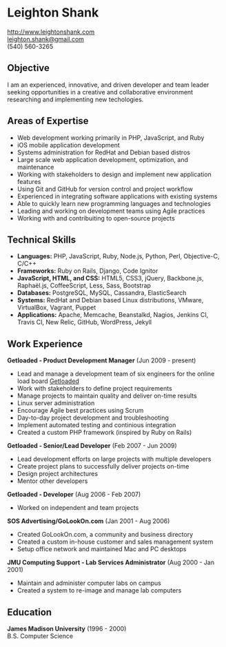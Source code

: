 Leighton Shank
==============
http://www.leightonshank.com  
leighton.shank@gmail.com  
(540) 560-3265

Objective
---------
I am an experienced, innovative, and driven developer and team leader
seeking opportunities in a creative and collaborative environment
researching and implementing new techologies.

Areas of Expertise
------------------
- Web development working primarily in PHP, JavaScript, and Ruby
- iOS mobile application development
- Systems administration for RedHat and Debian based distros
- Large scale web application development, optimization, and maintenance
- Working with stakeholders to design and implement new application features
- Using Git and GitHub for version control and project workflow
- Experienced in integrating software applications with existing systems
- Able to quickly learn new programming languages and technologies
- Leading and working on development teams using Agile practices
- Working with and contribuiting to open-source projects

Technical Skills
----------------
- __Languages:__ PHP, JavaScript, Ruby, Node.js, Python, Perl,
  Objective-C, C/C++
- __Frameworks:__ Ruby on Rails, Django, Code Ignitor
- __JavaScript, HTML, and CSS:__ HTML5, CSS3, jQuery, Backbone.js,
  Rapha&#235;l.js, CoffeeScript, Less, Sass, Bootstrap
- __Databases:__ PostgreSQL, MySQL, Cassandra, ElasticSearch
- __Systems:__ RedHat and Debian based Linux distributions, VMware, VirtualBox,
  Vagrant, Puppet
- __Applications:__ Apache, Memcache, Beanstalkd, Nagios, Jenkins CI, Travis CI,
  New Relic, GitHub, WordPress, Jekyll

Work Experience
---------------
__Getloaded - Product Development Manager__ (Jun 2009 - present)

- Lead and manage a development team of six engineers for the online
  load board [Getloaded](http://www.getloaded.com)
- Work with stakeholders to define project requirements
- Manage projects to maintain quality and deliver on-time results
- Linux server administration
- Encourage Agile best practices using Scrum
- Day-to-day project development and troubleshooting
- Implement automated testing and continious integration
- Created a custom PHP framework (inspired by Ruby on Rails)

__Getloaded - Senior/Lead Developer__ (Feb 2007 - Jun 2009)

- Lead development efforts on large projects with multiple developers
- Create project plans to successfully deliver projects on-time
- Design project architectures
- Mentor other developers

__Getloaded - Developer__ (Aug 2006 - Feb 2007)

- Worked on independent and team projects

__SOS Advertising/GoLookOn.com__ (Jan 2001 - Aug 2006)

- Created GoLookOn.com, a community and business directory
- Created a custom in-house customer and sales management system
- Setup office network and maintained Mac and PC desktops 

__JMU Computing Support - Lab Services Administrator__ (Aug 2000 - Jan 2001)

- Maintain and administer computer labs on campus
- Created a system to re-image and manage lab computers

Education
---------
__James Madison University__ (1996 - 2000)  
B.S. Computer Science
